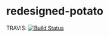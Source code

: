 # redesigned-potato

TRAVIS: [![Build Status](https://travis-ci.org/RafaelSantosCardoso/redesigned-potato.svg?branch=master)](https://travis-ci.org/RafaelSantosCardoso/redesigned-potato)
